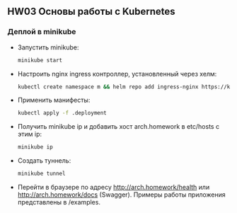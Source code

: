 ## HW03 Основы работы с Kubernetes

### Деплой в minikube
- Запустить minikube:
    ```bash
    minikube start
    ```
- Настроить nginx ingress контроллер, установленный через хелм: 
    ```bash
    kubectl create namespace m && helm repo add ingress-nginx https://kubernetes.github.io/ingress-nginx/ && helm repo update && helm install nginx ingress-nginx/ingress-nginx --namespace m -f nginx-ingress.yaml
    ```
- Применить манифесты: 
    ```bash
    kubectl apply -f .deployment
    ```
- Получить minikube ip и добавить хост arch.homework в etc/hosts c этим ip:
    ```bash
    minikube ip
    ```
- Создать туннель: 
    ```bash
    minikube tunnel
    ```
- Перейти в браузере по адресу http://arch.homework/health или http://arch.homework/docs (Swagger). Примеры работы приложения представлены в /examples.